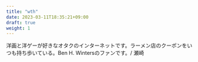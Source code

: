 ```yaml
---
title: "wth"
date: 2023-03-11T18:35:21+09:00
draft: true
weight: 1
---
```

洋画と洋ゲーが好きなオタクのインターネットです。ラーメン店のクーポンをいつも持ち歩いている。Ben H. Wintersのファンです。/ 瀬崎
